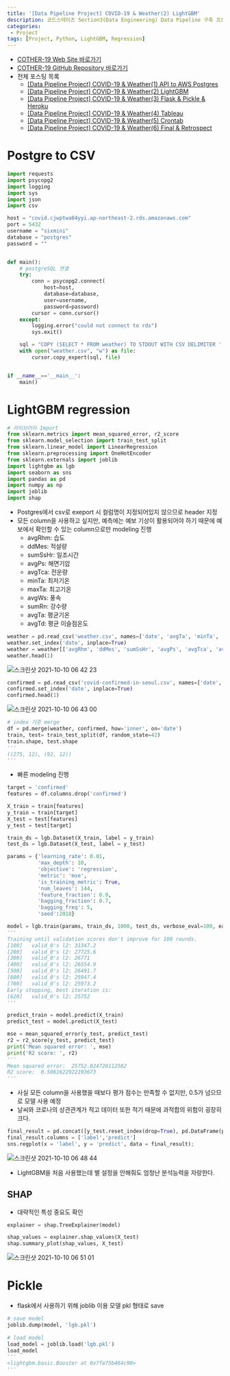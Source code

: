 ```yaml
---
title: '[Data Pipeline Project] COVID-19 & Weather(2) LightGBM'
description: 코드스테이츠 Section3(Data Engineering) Data Pipeline 구축 프로젝트 LightGBM 회귀 예측 모델링
categories:
 - Project
tags: [Project, Python, LightGBM, Regression]
---
```


- [COTHER-19 Web Site 바로가기](https://cother.herokuapp.com/)
- [COTHER-19 GitHub Repository 바로가기](https://github.com/6mini/CO-THER-19)
- 전체 포스팅 목록
    - [[Data Pipeline Project] COVID-19 & Weather(1) API to AWS Postgres](https://6mini.github.io/project/2021/10/06/Cother/)
    - [[Data Pipeline Project] COVID-19 & Weather(2) LightGBM](https://6mini.github.io/project/2021/10/07/Cother2/)
    - [[Data Pipeline Project] COVID-19 & Weather(3) Flask & Pickle & Heroku](https://6mini.github.io/project/2021/10/08/Cother3/)
    - [[Data Pipeline Project] COVID-19 & Weather(4) Tableau](https://6mini.github.io/project/2021/10/09/Cother4/)
    - [[Data Pipeline Project] COVID-19 & Weather(5) Crontab](https://6mini.github.io/project/2021/10/10/Cother5/)
    - [[Data Pipeline Project] COVID-19 & Weather(6) Final & Retrospect](https://6mini.github.io/project/2021/10/11/Cother6/)
    
# Postgre to CSV

```py
import requests
import psycopg2
import logging
import sys
import json
import csv

host = "covid.cjwptwa04yyi.ap-northeast-2.rds.amazonaws.com"
port = 5432
username = "sixmini"
database = "postgres"
password = ""


def main():
    # postgreSQL 연결
    try:
        conn = psycopg2.connect(
            host=host,
            database=database,
            user=username,
            password=password)
        cursor = conn.cursor()
    except:
        logging.error("could not connect to rds")
        sys.exit()

    sql = "COPY (SELECT * FROM weather) TO STDOUT WITH CSV DELIMITER ','"
    with open("weather.csv", "w") as file:
        cursor.copy_expert(sql, file)


if __name__=='__main__':
    main()

```

# LightGBM regression

```py
# 라이브러리 Import
from sklearn.metrics import mean_squared_error, r2_score
from sklearn.model_selection import train_test_split
from sklearn.linear_model import LinearRegression
from sklearn.preprocessing import OneHotEncoder
from sklearn.externals import joblib
import lightgbm as lgb
import seaborn as sns
import pandas as pd
import numpy as np
import joblib
import shap
```

- Postgres에서 csv로 exeport 시 컬럼명이 지정되어있지 않으므로 header 지정
- 모든 column을 사용하고 싶지만, 예측에는 예보 기상이 활용되어야 하기 때문에 예보에서 확인할 수 있는 column으로만 modeling 진행
    - avgRhm: 습도
    - ddMes: 적설량
    - sumSsHr: 일조시간
    - avgPs: 해면기압
    - avgTca: 전운량
    - minTa: 최저기온
    - maxTa: 최고기온
    - avgWs: 풍속
    - sumRn: 강수량
    - avgTa: 평균기온
    - avgTd: 평균 이슬점온도


```py
weather = pd.read_csv('weather.csv', names=['date', 'avgTa', 'minTa', 'minTaHrmt', 'maxTa', 'maxTaHrmt', 'mi10MaxRn', 'mi10MaxRnHrmt', 'hr1MaxRn', 'hr1MaxRnHrmt', 'sumRnDur', 'sumRn', 'maxInsWs', 'maxInsWsWd', 'maxInsWsHrmt', 'maxWs', 'maxWsWd', 'maxWsHrmt', 'avgWs', 'hr24SumRws', 'maxWd', 'avgTd', 'minRhm', 'minRhmHrmt', 'avgRhm', 'avgPv', 'avgPa', 'maxPs', 'maxPsHrmt', 'minPs', 'minPsHrmt', 'avgPs', 'ssDur', 'sumSsHr', 'hr1MaxIcsrHrmt', 'hr1MaxIcsr', 'sumGsr', 'ddMefs', 'ddMefsHrmt', 'ddMes', 'ddMesHrmt', 'sumDpthFhsc', 'avgTca', 'avgLmac', 'avgTs', 'minTg', 'avgCm5Te', 'avgCm10Te', 'avgCm20Te', 'avgCm30Te', 'avgM05Te', 'avgM10Te', 'avgM15Te', 'avgM30Te', 'avgM50Te', 'sumLrgEv', 'sumSmlEv', 'n99Rn', 'iscs', 'sumFogDur'])
weather.set_index('date', inplace=True)
weather = weather[['avgRhm', 'ddMes', 'sumSsHr', 'avgPs', 'avgTca', 'avgTd', 'minTa', 'maxTa', 'avgWs', 'sumRn', 'avgTa']]
weather.head(1)
```

![스크린샷 2021-10-10 06 42 23](https://user-images.githubusercontent.com/79494088/136674383-6e3192bb-af63-4e35-8367-41368415be80.png)

```py
confirmed = pd.read_csv('covid-confirmed-in-seoul.csv', names=['date', 'confirmed'])
confirmed.set_index('date', inplace=True)
confirmed.head(1)
```

![스크린샷 2021-10-10 06 43 00](https://user-images.githubusercontent.com/79494088/136674398-c2527dd2-9434-4cbc-b05a-197abe04085c.png)

```py
# index 기준 merge
df = pd.merge(weather, confirmed, how='inner', on='date')
train, test= train_test_split(df, random_state=42)
train.shape, test.shape
'''
((275, 12), (92, 12))
'''
```

- 빠른 modeling 진행

```py
target = 'confirmed' 
features = df.columns.drop('confirmed')

X_train = train[features]
y_train = train[target]
X_test = test[features]
y_test = test[target]

train_ds = lgb.Dataset(X_train, label = y_train) 
test_ds = lgb.Dataset(X_test, label = y_test)

params = {'learning_rate': 0.01, 
          'max_depth': 10,
          'objective': 'regression', 
          'metric': 'mse', 
          'is_training_metric': True, 
          'num_leaves': 144, 
          'feature_fraction': 0.9, 
          'bagging_fraction': 0.7, 
          'bagging_freq': 5, 
          'seed':2018}

model = lgb.train(params, train_ds, 1000, test_ds, verbose_eval=100, early_stopping_rounds=100)
'''
Training until validation scores don't improve for 100 rounds.
[100]	valid_0's l2: 31347.2
[200]	valid_0's l2: 27725.6
[300]	valid_0's l2: 26771
[400]	valid_0's l2: 26554.9
[500]	valid_0's l2: 26491.7
[600]	valid_0's l2: 25947.4
[700]	valid_0's l2: 25973.2
Early stopping, best iteration is:
[620]	valid_0's l2: 25752
'''
```

```py
predict_train = model.predict(X_train)
predict_test = model.predict(X_test)

mse = mean_squared_error(y_test, predict_test)
r2 = r2_score(y_test, predict_test)
print('Mean squared error: ', mse)
print('R2 score: ', r2)
'''
Mean squared error:  25752.024720112582
R2 score:  0.5061622922193673
'''
```

- 사실 모든 column을 사용했을 때보다 평가 점수는 만족할 수 없지만, 0.5가 넘으므로 모델 사용 예정
- 날씨와 코로나의 상관관계가 적고 데이터 또한 적기 때문에 과적합의 위험이 굉장히 크다.

```py
final_result = pd.concat([y_test.reset_index(drop=True), pd.DataFrame(predict_test)], axis = 1)
final_result.columns = ['label','predict']
sns.regplot(x = 'label', y = 'predict', data = final_result);
```

![스크린샷 2021-10-10 06 48 44](https://user-images.githubusercontent.com/79494088/136674497-4233cd4e-7746-43ee-b0a5-1f6ad38d7fb5.png)

- LightGBM을 처음 사용했는데 별 설정을 안해줘도 엄청난 분석능력을 자랑한다.

## SHAP
- 대략적인 특성 중요도 확인

```py
explainer = shap.TreeExplainer(model)

shap_values = explainer.shap_values(X_test)
shap.summary_plot(shap_values, X_test)
```

![스크린샷 2021-10-10 06 51 01](https://user-images.githubusercontent.com/79494088/136674538-1bdb44c1-aa02-44d5-b131-9a74f0cc683e.png)

# Pickle
- flask에서 사용하기 위해 joblib 이용 모델 pkl 형태로 save

```py
# save model
joblib.dump(model, 'lgb.pkl')
 
# load model
load_model = joblib.load('lgb.pkl')
load_model
'''
<lightgbm.basic.Booster at 0x7fe75b464c90>
'''
```